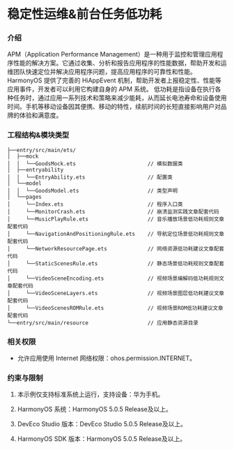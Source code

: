 # 稳定性运维&前台任务低功耗

### 介绍

APM（Application Performance Management）是一种用于监控和管理应用程序性能的解决方案。它通过收集、分析和报告应用程序的性能数据，帮助开发和运维团队快速定位并解决应用程序问题，提高应用程序的可靠性和性能。HarmonyOS 提供了完善的 HiAppEvent 机制，帮助开发者上报稳定性、性能等应用事件，开发者可以利用它构建自身的 APM 系统。
低功耗是指设备在执行各种任务时，通过应用一系列技术和策略来减少能耗，从而延长电池寿命和设备使用时间。手机等移动设备因其便携、移动的特性，续航时间的长短直接影响用户对品牌的体验和满意度。

### 工程结构&模块类型

```
├──entry/src/main/ets/
│  ├──mock
│  │  └──GoodsMock.ets                       // 模拟数据类
│  ├──entryability
│  │  └──EntryAbility.ets                    // 配置类
│  └──model
│  │  └──GoodsModel.ets                      // 类型声明
│  └──pages
│     └──Index.ets                           // 程序入口类
│     └──MonitorCrash.ets                    // 崩溃监测实践文章配套代码
│     └──MusicPlayRule.ets                   // 音乐播放场景低功耗规则文章配套代码
│     └──NavigationAndPositioningRule.ets    // 导航定位场景低功耗规则文章配套代码
│     └──NetworkResourcePage.ets             // 网络资源低功耗建议文章配套代码
│     └──StaticScenesRule.ets                // 静态场景低功耗规则文章配套代码
│     └──VideoSceneEncoding.ets              // 视频场景编解码低功耗规则文章配套代码
│     └──VideoSceneLayers.ets                // 视频场景图层低功耗建议文章配套代码
│     └──VideoScenesROMRule.ets              // 视频场景ROM低功耗建议文章配套代码
└──entry/src/main/resource                   // 应用静态资源目录
```

### 相关权限

- 允许应用使用 Internet 网络权限：ohos.permission.INTERNET。

### 约束与限制

1. 本示例仅支持标准系统上运行，支持设备：华为手机。

2. HarmonyOS 系统：HarmonyOS 5.0.5 Release及以上。

3. DevEco Studio 版本：DevEco Studio 5.0.5 Release及以上。

4. HarmonyOS SDK 版本：HarmonyOS 5.0.5 Release及以上。
